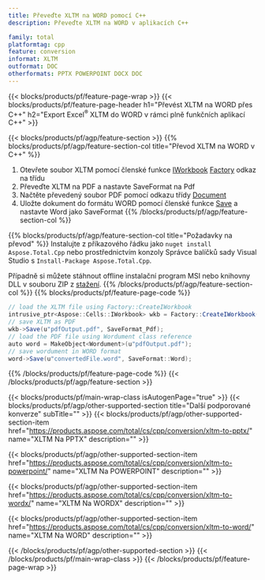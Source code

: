 ```yaml
---
title: Převeďte XLTM na WORD pomocí C++
description: Převeďte XLTM na WORD v aplikacích C++

family: total
platformtag: cpp
feature: conversion
informat: XLTM
outformat: DOC
otherformats: PPTX POWERPOINT DOCX DOC
---
```

{{< blocks/products/pf/feature-page-wrap >}}
{{< blocks/products/pf/feature-page-header h1="Převést XLTM na WORD přes C++" h2="Export Excel<sup>&reg;</sup> XLTM do WORD v rámci plně funkčních aplikací C++" >}}

{{< blocks/products/pf/agp/feature-section >}}
{{% blocks/products/pf/agp/feature-section-col title="Převod XLTM na WORD v C++" %}}
1. Otevřete soubor XLTM pomocí členské funkce [IWorkbook](https://reference.aspose.com/cells/cpp/class/aspose.cells.i_workbook) [Factory](https://reference.aspose.com/cells/cpp/class/aspose.cells.factory) odkaz na třídu
2. Převeďte XLTM na PDF a nastavte SaveFormat na Pdf
3. Načtěte převedený soubor PDF pomocí odkazu třídy [Document](https://reference.aspose.com/pdf/cpp/class/aspose.pdf.wordument)
4. Uložte dokument do formátu WORD pomocí členské funkce [Save](https://reference.aspose.com/pdf/cpp/class/aspose.pdf.wordument#a6383c010776212483f51cc41235924db) a nastavte Word jako SaveFormat
{{% /blocks/products/pf/agp/feature-section-col %}}

{{% blocks/products/pf/agp/feature-section-col title="Požadavky na převod" %}}
Instalujte z příkazového řádku jako ```nuget install Aspose.Total.Cpp``` nebo prostřednictvím konzoly Správce balíčků sady Visual Studio s ```Install-Package Aspose.Total.Cpp```.

Případně si můžete stáhnout offline instalační program MSI nebo knihovny DLL v souboru ZIP z [stažení](https://downloads.aspose.com/total/cpp).
{{% /blocks/products/pf/agp/feature-section-col %}}
{{% blocks/products/pf/feature-page-code %}}
```cs
// load the XLTM file using Factory::CreateIWorkbook
intrusive_ptr<Aspose::Cells::IWorkbook> wkb = Factory::CreateIWorkbook(u"sourceFile.xltm");
// save XLTM as PDF
wkb->Save(u"pdfOutput.pdf", SaveFormat_Pdf);
// load the PDF file using Wordument class reference
auto word = MakeObject<Wordument>(u"pdfOutput.pdf");
// save wordument in WORD format
word->Save(u"convertedFile.word", SaveFormat::Word);
```

{{% /blocks/products/pf/feature-page-code %}}
{{< /blocks/products/pf/agp/feature-section >}}

{{< blocks/products/pf/main-wrap-class isAutogenPage="true" >}}
{{< blocks/products/pf/agp/other-supported-section title="Další podporované konverze" subTitle="" >}}
{{< blocks/products/pf/agp/other-supported-section-item href="https://products.aspose.com/total/cs/cpp/conversion/xltm-to-pptx/" name="XLTM Na PPTX" description="" >}}

{{< blocks/products/pf/agp/other-supported-section-item href="https://products.aspose.com/total/cs/cpp/conversion/xltm-to-powerpoint/" name="XLTM Na POWERPOINT" description="" >}}

{{< blocks/products/pf/agp/other-supported-section-item href="https://products.aspose.com/total/cs/cpp/conversion/xltm-to-wordx/" name="XLTM Na WORDX" description="" >}}

{{< blocks/products/pf/agp/other-supported-section-item href="https://products.aspose.com/total/cs/cpp/conversion/xltm-to-word/" name="XLTM Na WORD" description="" >}}


{{< /blocks/products/pf/agp/other-supported-section >}}
{{< /blocks/products/pf/main-wrap-class >}}
{{< /blocks/products/pf/feature-page-wrap >}}